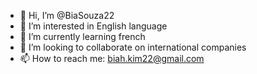 - 👋 Hi, I’m @BiaSouza22
- 👀 I’m interested in English language 
- 🌱 I’m currently learning french
- 💞️ I’m looking to collaborate on international companies 
- 📫 How to reach me: biah.kim22@gmail.com

<!---
BiaSouza22/BiaSouza22 is a ✨ special ✨ repository because its `README.md` (this file) appears on your GitHub profile.
You can click the Preview link to take a look at your changes.
--->
